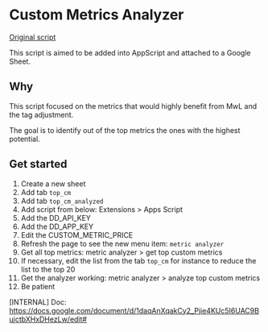 Custom Metrics Analyzer
=======================

[Original script](https://github.com/DataDog/Miscellany/blob/master/mwl_optimiser/mwl_optimiser.py)

This script is aimed to be added into AppScript and attached to a Google Sheet.

## Why
This script focused on the metrics that would highly benefit from MwL and the tag adjustment.

The goal is to identify out of the top metrics the ones with the highest potential.

## Get started

1. Create a new sheet
  1. Add tab `top_cm`
  1. Add tab `top_cm_analyzed`
1. Add script from below: Extensions > Apps Script
  1. Add the DD_API_KEY
  1. Add the DD_APP_KEY
  1. Edit the CUSTOM_METRIC_PRICE
1. Refresh the page to see the new menu item: `metric analyzer`
1. Get all top metrics: metric analyzer > get top custom metrics
  1. If necessary, edit the list from the tab `top_cm` for instance to reduce the list to the top 20
1. Get the analyzer working: metric analyzer > analyze top custom metrics
1. Be patient

[INTERNAL] Doc: https://docs.google.com/document/d/1daqAnXqakCy2_Pjie4KUc5I6UAC9BujctbXHxDHezLw/edit#  
